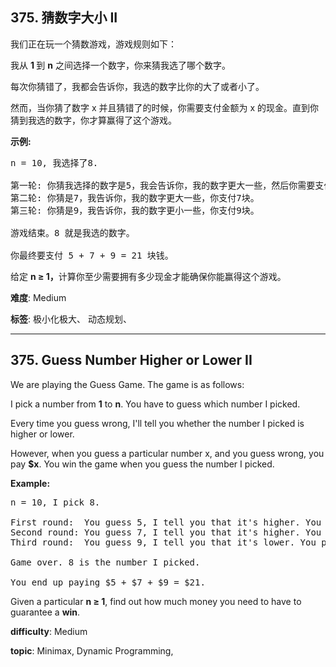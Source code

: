 <h2>375. 猜数字大小 II</h2><p>我们正在玩一个猜数游戏，游戏规则如下：</p>

<p>我从&nbsp;<strong>1&nbsp;</strong>到 <strong>n</strong> 之间选择一个数字，你来猜我选了哪个数字。</p>

<p>每次你猜错了，我都会告诉你，我选的数字比你的大了或者小了。</p>

<p>然而，当你猜了数字 x 并且猜错了的时候，你需要支付金额为 x 的现金。直到你猜到我选的数字，你才算赢得了这个游戏。</p>

<p><strong>示例:</strong></p>

<pre>n = 10, 我选择了8.

第一轮: 你猜我选择的数字是5，我会告诉你，我的数字更大一些，然后你需要支付5块。
第二轮: 你猜是7，我告诉你，我的数字更大一些，你支付7块。
第三轮: 你猜是9，我告诉你，我的数字更小一些，你支付9块。

游戏结束。8 就是我选的数字。

你最终要支付 5 + 7 + 9 = 21 块钱。
</pre>

<p>给定&nbsp;<strong>n &ge; 1，</strong>计算你至少需要拥有多少现金才能确保你能赢得这个游戏。</p>


 **难度**: Medium

 **标签**: 极小化极大、 动态规划、 


------

<h2>375. Guess Number Higher or Lower II</h2><p>We are playing the Guess Game. The game is as follows:</p>

<p>I pick a number from <strong>1</strong> to <strong>n</strong>. You have to guess which number I picked.</p>

<p>Every time you guess wrong, I&#39;ll tell you whether the number I picked is higher or lower.</p>

<p>However, when you guess a particular number x, and you guess wrong, you pay <b>$x</b>. You win the game when you guess the number I picked.</p>

<p><b>Example:</b></p>

<pre>
n = 10, I pick 8.

First round:  You guess 5, I tell you that it&#39;s higher. You pay $5.
Second round: You guess 7, I tell you that it&#39;s higher. You pay $7.
Third round:  You guess 9, I tell you that it&#39;s lower. You pay $9.

Game over. 8 is the number I picked.

You end up paying $5 + $7 + $9 = $21.
</pre>

<p>Given a particular <strong>n &ge; 1</strong>, find out how much money you need to have to guarantee a <b>win</b>.</p>

 **difficulty**: Medium

 **topic**: Minimax, Dynamic Programming, 

